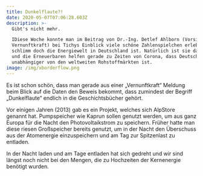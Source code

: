 ```yaml
---
title: Dunkelflaute?!
date: 2020-05-07T07:06:28.603Z
description: >-
  Gibt's nicht mehr.

  IDiese Woche konnte man im Beitrag von Dr.-Ing. Detlef Ahlborn (Vorsitzender
  Vernunftkraft) bei Tichys Einblick viele schöne Zahlenspielchen erleben, wie
  schlimm doch die Energiewelt in Deutschland ist. Natürlich ist sie das nicht
  und die Erneuerbaren helfen gerade zu Zeiten von Corona, dass Deutschland
  unabhängiger von den weltweiten Rohstoffmärkten ist.
image: /img/xborderflow.png
---
```

Es ist schon schön, dass man gerade aus einer „Vernunftkraft“ Meldung beim Blick auf die Daten den Beweis bekommt, dass zumindest der Begriff „Dunkelflaute“ endlich in die Geschichtsbücher gehört.

Vor einigen Jahren (2013) gab es ein Projekt, welches sich AlpStore genannt hat. Pumpspeicher wie Kaprun sollen genutzt werden, um aus ganz Europa für die Nacht den Photovoltaikstrom zu speichern. Früher hatte man diese riesen Großspeicher bereits genutzt, um in der Nacht den Überschuss aus der Atomenergie einzuspeichern und am Tag zur Spitzenlast zu entladen.

In der Nacht laden und am Tage entladen hat sich gedreht und wir sind längst noch nicht bei den Mengen, die zu Hochzeiten der Kernenergie benötigt wurden.
